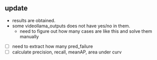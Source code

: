 ## update

* results are obtained.
* some videollama_outputs does not have yes/no in them. 
    * need to figure out how many cases are like this and solve them manually
* [ ] need to extract how many pred_failure 
* [ ] calculate precision, recall, meanAP, area under curv